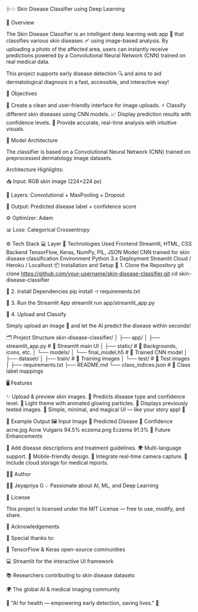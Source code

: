 🩺✨ Skin Disease Classifier using Deep Learning

🌟 Overview

The Skin Disease Classifier is an intelligent deep learning web app 🧠 that classifies various skin diseases 🩹 using image-based analysis.
By uploading a photo of the affected area, 
users can instantly receive predictions powered by a Convolutional Neural Network (CNN) trained on real medical data.

This project supports early disease detection 🔍 and aims to aid dermatological diagnosis in a fast, accessible, and interactive way!

🎯 Objectives

🎨 Create a clean and user-friendly interface for image uploads.
⚡ Classify different skin diseases using CNN models.
📈 Display prediction results with confidence levels.
💬 Provide accurate, real-time analysis with intuitive visuals.

🧠 Model Architecture

The classifier is based on a Convolutional Neural Network (CNN) trained on preprocessed dermatology image datasets.

Architecture Highlights:

📥 Input: RGB skin image (224×224 px)

🔄 Layers: Convolutional + MaxPooling + Dropout

🧩 Output: Predicted disease label + confidence score

⚙️ Optimizer: Adam

📊 Loss: Categorical Crossentropy

⚙️ Tech Stack
💻 Layer	🧩 Technologies Used
Frontend	Streamlit, HTML, CSS
Backend	TensorFlow, Keras, NumPy, PIL, JSON
Model	CNN trained for skin disease classification
Environment	Python 3.x
Deployment	Streamlit Cloud / Heroku / Localhost
📦 Installation and Setup
🔹 1. Clone the Repository
git clone https://github.com/your-username/skin-disease-classifier.git
cd skin-disease-classifier

🔹 2. Install Dependencies
pip install -r requirements.txt

🔹 3. Run the Streamlit App
streamlit run app/streamlit_app.py

🔹 4. Upload and Classify

Simply upload an image 📸 and let the AI predict the disease within seconds!

🗂️ Project Structure
skin-disease-classifier/
│
├── app/
│   ├── streamlit_app.py        # 🌈 Streamlit main UI
│   ├── static/                 # 🎨 Backgrounds, icons, etc.
│   └── models/
│       └── final_model.h5      # 🧠 Trained CNN model
│
├── dataset/
│   ├── train/                  # 🧾 Training images
│   └── test/                   # 🧪 Test images
│
├── requirements.txt
├── README.md
└── class_indices.json          # 🔢 Class label mappings

🖥️ Features

✨ Upload & preview skin images.
🤖 Predicts disease type and confidence level.
🌈 Light theme with animated glowing particles.
🧾 Displays previously tested images.
💬 Simple, minimal, and magical UI — like your story app! 🌟

🧾 Example Output
🖼️ Input Image	🧬 Predicted Disease	🎯 Confidence
acne.jpg	Acne Vulgaris	94.5%
eczema.png	Eczema	91.3%
🔮 Future Enhancements

🚀 Add disease descriptions and treatment guidelines.
🌍 Multi-language support.
📱 Mobile-friendly design.
📸 Integrate real-time camera capture.
💾 Include cloud storage for medical reports.

🧑‍💻 Author

👩‍💻 Jeyapriya G
💡 Passionate about AI, ML, and Deep Learning

📜 License

This project is licensed under the MIT License — free to use, modify, and share.

💬 Acknowledgements

🙏 Special thanks to:

🧠 TensorFlow & Keras open-source communities

💻 Streamlit for the interactive UI framework

📚 Researchers contributing to skin disease datasets

🌍 The global AI & medical imaging community

💖 "AI for health — empowering early detection, saving lives." 🩷
